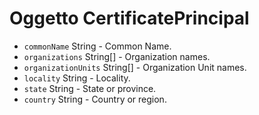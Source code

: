 # Oggetto CertificatePrincipal

* `commonName` String - Common Name.
* `organizations` String[] - Organization names.
* `organizationUnits` String[] - Organization Unit names.
* `locality` String - Locality.
* `state` String - State or province.
* `country` String - Country or region.